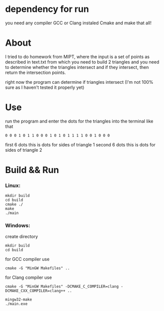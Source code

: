 # dependency for run
you need any compiler GCC or Clang
instaled Cmake and make
that all! 


# About 
I tried to do homework from MIPT,
where the input is a set of points as described in text.txt
from which you need to build 2 triangles and
you need to determine whether the triangles intersect and if they intersect, then return the intersection points.

right now the program can determine if triangles intersect (I'm not 100% sure as I haven't tested it properly yet)

# Use
run the program and enter the dots for the triangles into the terminal
like that
```
0 0 0 1 0 1 1 0 0 0 1 0 1 0 1 1 1 1 0 0 1 0 0 0
```
first 6 dots this is dots for sides of triangle 1 
second 6 dots this is dots for sides of triangle 2

# Build && Run

### Linux:
```
mkdir build
cd build
cmake ./
make
./main
```

### Windows:
create directory
```
mkdir build
cd build
```
for GCC compiler use
```
cmake -G "MinGW Makefiles" ..
```

for Clang compiler use
```
cmake -G "MinGW Makefiles" -DCMAKE_C_COMPILER=clang -DCMAKE_CXX_COMPILER=clang++ ..
```

```
mingw32-make
./main.exe
```

